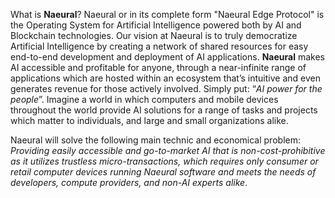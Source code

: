 
What is **Naeural**? Naeural or in its complete form "Naeural Edge Protocol" is the Operating System for Artificial Intelligence powered both by AI and Blockchain technologies. Our vision at Naeural is to truly democratize Artificial Intelligence by creating a network of shared resources for easy end-to-end development and deployment of AI applications. **Naeural** makes AI accessible and profitable for anyone, through a near-infinite range of applications which are hosted within an ecosystem that’s intuitive and even generates revenue for those actively involved. Simply put: “*AI power for the people*”. Imagine a world in which computers and mobile devices throughout the world provide AI solutions for a range of tasks and projects which matter to individuals, and large and small organizations alike.

Naeural will solve the following main technic and economical problem: *Providing easily accessible and go-to-market AI that is non-cost-prohibitive as it utilizes trustless micro-transactions, which requires only consumer or retail computer devices running Naeural software and meets the needs of developers, compute providers, and non-AI experts alike*.
